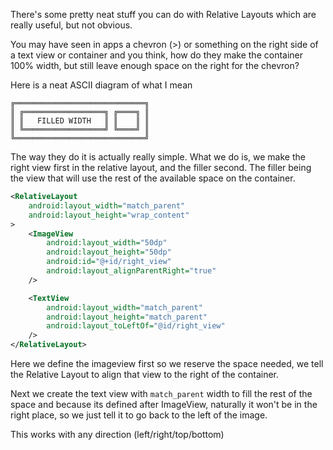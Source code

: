 There's some pretty neat stuff you can do with Relative Layouts which are really useful, but not obvious.

You may have seen in apps a chevron (>) or something on the right side of a text view or container and you think, how do they make the container 100% width, but still leave enough space on the right for the chevron?

Here is a neat ASCII diagram of what I mean

```
╔═════════════════════════════╗
║ ╔══════════════════╗ ╔════╗ ║
║ ║   FILLED WIDTH   ║ ║    ║ ║
║ ╚══════════════════╝ ╚════╝ ║
╚═════════════════════════════╝
```

The way they do it is actually really simple. What we do is, we make the right view first in the relative layout, and the filler second. The filler being the view that will use the rest of the available space on the container.

```xml
<RelativeLayout 
    android:layout_width="match_parent"
    android:layout_height="wrap_content"
>
	<ImageView
		android:layout_width="50dp"
		android:layout_height="50dp"
		android:id="@+id/right_view"
		android:layout_alignParentRight="true"
	/>

	<TextView
		android:layout_width="match_parent"
		android:layout_height="match_parent"
		android:layout_toLeftOf="@id/right_view"
	/>
</RelativeLayout>
```

Here we define the imageview first so we reserve the space needed, we tell the Relative Layout to align that view to the right of the container.

Next we create the text view with `match_parent` width to fill the rest of the space and because its defined after ImageView, naturally it won't be in the right place, so we just tell it to go back to the left of the image.

This works with any direction (left/right/top/bottom)